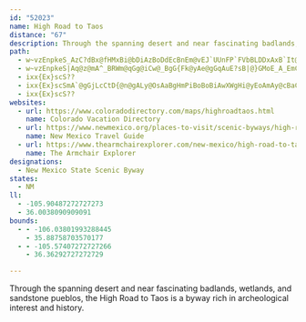 ```yaml
---
id: "52023"
name: High Road to Taos
distance: "67"
description: Through the spanning desert and near fascinating badlands, wetlands, and sandstone pueblos, the High Road to Taos is a byway rich in archeological interest and history.
path:
  - w~vzEnpkeS_AzC?dBx@fHMxBi@bDiAzBoDdEcBnEm@vEJ`UUnFP`FVbBLDDxAxB`It@`F~BxWVbFHfA|FxHr@tBzA_@LIlBwA~AOlE`@tCrApEl@f@Lh@LfIjGJFP`@pCv@xF~@|@LlE[pBJjCvAl@\xC~A|@JrANpBEpCkC`@oB~C}FpAsAdAa@XKhABp@@vPbHpDf@~B?vEp@rVzB~J\vEh@pC\l@?lLIdNZfBTzGdCdHtD~A`@hMfAtU`EjIvAhBf@bCzBhDjIx@ZRpAFf@tG~PRvCgBzFM`F`AbHd@dEJjOb@tBtAtBdCdBvGfCdCd@zEQnMmDxDKxCZvOrEjI`EbT~BbDD|C^rF`C|M|KvG|DdPxFbJjEdElFbAd@nMt@~Fp@dOx@zCn@zGbDhGrF`CjDbMdUfMhOxKfJ~Ab@`AdAd@b@hD|@pEt@lBl@fCXnDE~Ma@jAZfBlA~@`CDxFQhKd@pT^pI`@nBPN^dEj@~APf@V`B\vB?pNr@fEzCfI\Rd@jFOnGBrCJ|BS|I?FqCfJGxFlAdLLDCbC[rC_C|FWvA[d@aBvH?~Ft@lI|GdPzHvLfHxInPlLeAvIJlGdAzI`DzMrAzHrElc@t@dE
  - w~vzEnpkeS|Aq@z@mA^_BRWm@qGg@iCw@_BgG{Fk@yAe@gGqAuE?sB|@}GMoE_A_EmCsJQmEk@eBoD_HYI_CgJi@kDTmJfByM\aA`@iJSmCyAcGSeCc@Oc@wC[wDqAsRQKkBkHkAsBuDqOmBcDkFqFaCoBs@sD_@uEYoAoAcBoEuCmFgBmBB}Cj@_CmAq@_Eg@kAiAm@uASwAq@w@w@c@K{CmFiBqF{CyDsBiB_AcDd@kL_@wH_EuF_Am@E[{IyD{HcFiOwFgAy@qAaByBmEoIgIkEiCsD{@mDa@oLe@cBaAqA{F]USqC_DmSm@cIVwGtAiMEmDg@iBeDaES?[gAqA_CiAqCoAqIyB{Td@oQDgGc@qCoAiDKsAcs@oRoA_Ai@}@_@iBOoAhAgII_FoAoAeAL_An@mEhFaARQr@uBrBqDvGwAdBaBl@}A?m@]u@uBXcIYuDe@w@yBoA{@Ke@m@_Ac@uFwDw@aAgC}F_E{@MMaFe@gH_CYIgFoBEa@yD{@ya@gQg@?wC{AmIsCqELwBtAcBhBoAh@mAFe@PmAQeAc@oAqB}@qBSqAJgI?gJc@gDy@}BY}AKmHmAyAKo@aDyCuCoB[m@yToHyG_EsCcDmAcDsAaHsDyDaMyBuLKcGiAyP}EEWw@I{KmFiEIiLgCKg@oGuJqBcB_BeAmBSwEGu@k@mHiB{C?WNmHN}CQqEgAgE}BuBoBmBwEkAcE_AcAIa@{HYoEiB]m@wJwJuE{GcA_Ak@EiILkHs@M{@mB[q@Yc@y@mByBk@gAoFkKcDiK[{Fc@cSe@mEo@eCkBcDBI{@wCXuLQgEuB{FaFeKwBiDoCkBKa@c@NcKEaEYsEHgLtA_ENiDi@uC{@{AaAqJ}JkBs@MSuDR}A`@sB`Bs@Nk@|@iRhAgAYmGYiPiBcFmB}HsEMi@eDu@Wi@wM{Jg@E[q@sBgAqKyCuLuFmI_B}H_@iAQ_C{@mFi@{DcAqQ{OAe@c@E{AwC}BaImBkKu@gICcFKeL}AeK]s@cEgOTgGzFaIx@aCEkCe@}B{BuCyAuAq@kA}A}E{CcEPaAvBuB`DiBlEYlBc@xA_BXwEl@iF~@wCvR_^|@yCRKHoBfDqN~BeFrD}EtCyA@U~@MzPkK~@aAc@m@[wBgAiCeBsCoEmDyFcCkDu@SS}@OmBi@oDkBeCyCoAg@eFaHmEcEkCmAaCg@sJ?aCb@yAp@oDbGkCzAmD`@oGOuAWoBiAiBeCu@oAu@eDqAeOy@eEsE{Me@yDFoPj@yGx@mHp@_Ur@gDhBmFlFiKvCkIr@kEFeMP}DrAuLt@qKPur@`@aCN{Ah@oA|OmVbBwEhAgGlBqCv@uB`@wEx@oBxBgCxDeCr@eB~@oEDo@t@oAdEsCxA}D^gELgK
  - ixx{Ex}scS??
  - ixx{Ex}scSmA`@gGjLcCtD{@n@gALy@OsAaBgHmPiBoBoBiAwXWgHi@yEoAmAy@cBaCqA{CqBgKyD}I_@oAgEeIqC_EmDwBcNDwDy@cBo@wFsDm@MW{@qHaIgHyJM?e@}AyAkCaAoE]wCq@yBsCsC{IsDoAi@sE}EmB_E_HaSo@iAw@s@sAq@eAIiCDyLjC_DF}Cw@wD_@uDFkAr@mAdBy@zBq@`AkA?gHqDkB?iBv@cA|AGt@^nH_@fCmAfAgLx@_CxAuB~CiC~KiAtA_AXaHEcC[oCw@uIyDgJaC}QeEeC?_AZmA~AOr@PfDl@rChBlFKnBo@fC}A?yAi@oJoMgIcGuD}E_CoEmHyIkD{CmBmAkGsAaBs@m@Es@mA}EiGcDqGyCmHq@mCoAmQeAwE]Sm@mEgD}LsCmGmDyEeGgDu@EKg@yEuAoAy@cGcHoC}BkIsAo_@uBkE?gElA{LtEmAPoE|A}@B_@RcRbGoCnAqK~DGLwFnA}j@?iV_@aMBqHdBmIpCwAJsAn@uFvA}TqBcGf@yAj@{MrHeGfAkHGaLaCeR}ByE?mHnAwX`Ls@f@q@LuKjFgDfDkCxFmC~DmCdCkCfBqCv@iD`B{I~BsQJcG`AaD|BqEjEy@HEf@iA~AEZ]LwJbNeB`BuK|FaJbDmE`AaFt@g^bHoC|@kGbAa@X}Gz@qMhCw@@aF`AcS|B
  - ixx{Ex}scS??
websites:
  - url: https://www.coloradodirectory.com/maps/highroadtaos.html
    name: Colorado Vacation Directory
  - url: https://www.newmexico.org/places-to-visit/scenic-byways/high-road-to-taos/
    name: New Mexico Travel Guide
  - url: https://www.thearmchairexplorer.com/new-mexico/high-road-to-taos.php
    name: The Armchair Explorer
designations:
  - New Mexico State Scenic Byway
states:
  - NM
ll:
  - -105.90487272727273
  - 36.0038090909091
bounds:
  - - -106.03801993288445
    - 35.88758703570177
  - - -105.57407272727266
    - 36.36292727272729

---
```


Through the spanning desert and near fascinating badlands, wetlands, and sandstone pueblos, the High Road to Taos is a byway rich in archeological interest and history.
